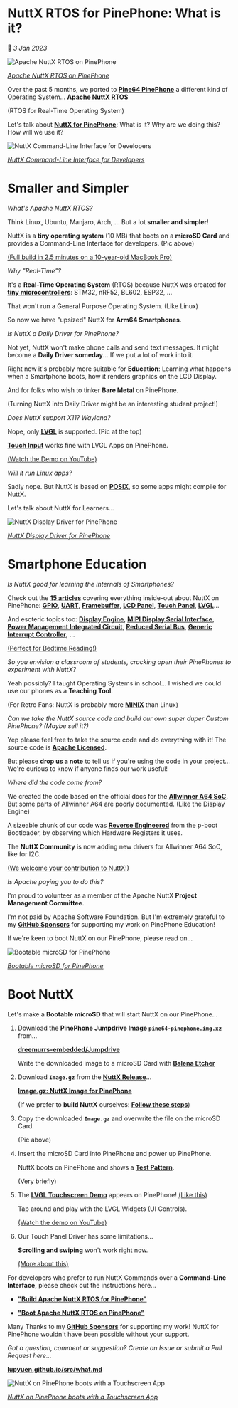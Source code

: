 # NuttX RTOS for PinePhone: What is it?

📝 _3 Jan 2023_

![Apache NuttX RTOS on PinePhone](https://lupyuen.github.io/images/what-title.jpg)

[_Apache NuttX RTOS on PinePhone_](https://www.youtube.com/watch?v=JQTh3VTTTkc)

Over the past 5 months, we ported to [__Pine64 PinePhone__](https://wiki.pine64.org/index.php/PinePhone) a different kind of Operating System... [__Apache NuttX RTOS__](https://nuttx.apache.org/docs/latest/)

(RTOS for Real-Time Operating System)

Let's talk about [__NuttX for PinePhone__](https://nuttx.apache.org/docs/latest/platforms/arm/a64/boards/pinephone/index.html): What is it? Why are we doing this? How will we use it?

![NuttX Command-Line Interface for Developers](https://lupyuen.github.io/images/fb-run.png)

[_NuttX Command-Line Interface for Developers_](https://gist.github.com/lupyuen/5029b5d1195c4ee6a7c74f24897ceecd)

# Smaller and Simpler

_What's Apache NuttX RTOS?_

Think Linux, Ubuntu, Manjaro, Arch, ... But a lot __smaller and simpler__!

NuttX is a __tiny operating system__ (10 MB) that boots on a __microSD Card__ and provides a Command-Line Interface for developers. (Pic above)

[(Full build in 2.5 minutes on a 10-year-old MacBook Pro)](https://gist.github.com/lupyuen/7ce5f5abedba365cb70b59e39e081cdc)

_Why "Real-Time"?_

It's a __Real-Time Operating System__ (RTOS) because NuttX was created for [__tiny microcontrollers__](https://nuttx.apache.org/docs/latest/platforms/index.html): STM32, nRF52, BL602, ESP32, ...

That won't run a General Purpose Operating System. (Like Linux)

So now we have "upsized" NuttX for __Arm64 Smartphones__.

_Is NuttX a Daily Driver for PinePhone?_

Not yet, NuttX won't make phone calls and send text messages. It might become a __Daily Driver someday__... If we put a lot of work into it.

Right now it's probably more suitable for __Education__: Learning what happens when a Smartphone boots, how it renders graphics on the LCD Display.

And for folks who wish to tinker __Bare Metal__ on PinePhone.

(Turning NuttX into Daily Driver might be an interesting student project!)

_Does NuttX support X11? Wayland?_

Nope, only [__LVGL__](https://lupyuen.github.io/articles/lvgl2) is supported. (Pic at the top)

[__Touch Input__](https://lupyuen.github.io/articles/touch2) works fine with LVGL Apps on PinePhone.

[(Watch the Demo on YouTube)](https://www.youtube.com/watch?v=JQTh3VTTTkc)

_Will it run Linux apps?_

Sadly nope. But NuttX is based on [__POSIX__](https://nuttx.apache.org/docs/latest/introduction/inviolables.html#strict-posix-compliance), so some apps might compile for NuttX.

Let's talk about NuttX for Learners...

![NuttX Display Driver for PinePhone](https://lupyuen.github.io/images/dsi3-steps.jpg)

[_NuttX Display Driver for PinePhone_](https://lupyuen.github.io/articles/dsi3#complete-display-driver-for-pinephone)

# Smartphone Education

_Is NuttX good for learning the internals of Smartphones?_

Check out the [__15 articles__](https://github.com/lupyuen/pinephone-nuttx#apache-nuttx-rtos-for-pinephone) covering everything inside-out about NuttX on PinePhone: [__GPIO__](https://lupyuen.github.io/articles/pio), [__UART__](https://lupyuen.github.io/articles/serial), [__Framebuffer__](https://lupyuen.github.io/articles/fb), [__LCD Panel__](https://lupyuen.github.io/articles/lcd), [__Touch Panel__](https://lupyuen.github.io/articles/touch2), [__LVGL__](https://lupyuen.github.io/articles/lvgl2)...

And esoteric topics too: [__Display Engine__](https://lupyuen.github.io/articles/de3), [__MIPI Display Serial Interface__](https://lupyuen.github.io/articles/dsi3), [__Power Management Integrated Circuit__](https://lupyuen.github.io/articles/lcd#power-on-lcd-panel), [__Reduced Serial Bus__](https://lupyuen.github.io/articles/lcd#power-on-lcd-panel), [__Generic Interrupt Controller__](https://lupyuen.github.io/articles/interrupt), ...

[(Perfect for Bedtime Reading!)](https://github.com/lupyuen/pinephone-nuttx#apache-nuttx-rtos-for-pinephone)

_So you envision a classroom of students, cracking open their PinePhones to experiment with NuttX?_

Yeah possibly? I taught Operating Systems in school... I wished we could use our phones as a __Teaching Tool__.

(For Retro Fans: NuttX is probably more [__MINIX__](https://www.minix3.org/) than Linux)

_Can we take the NuttX source code and build our own super duper Custom PinePhone? (Maybe sell it?)_

Yep please feel free to take the source code and do everything with it! The source code is [__Apache Licensed__](https://github.com/apache/nuttx/blob/master/LICENSE).

But please __drop us a note__ to tell us if you're using the code in your project...  We're curious to know if anyone finds our work useful!

_Where did the code come from?_

We created the code based on the official docs for the [__Allwinner A64 SoC__](https://linux-sunxi.org/A64). But some parts of Allwinner A64 are poorly documented. (Like the Display Engine)

A sizeable chunk of our code was [__Reverse Engineered__](https://lupyuen.github.io/articles/de#appendix-initialising-the-allwinner-a64-display-engine) from the p-boot Bootloader, by observing which Hardware Registers it uses.

The __NuttX Community__ is now adding new drivers for Allwinner A64 SoC, like for I2C.

[(We welcome your contribution to NuttX!)](https://lupyuen.github.io/articles/pr)

_Is Apache paying you to do this?_

I'm proud to volunteer as a member of the Apache NuttX __Project Management Committee__.

I'm not paid by Apache Software Foundation. But I'm extremely grateful to my [__GitHub Sponsors__](https://github.com/sponsors/lupyuen) for supporting my work on PinePhone Education!

If we're keen to boot NuttX on our PinePhone, please read on...

![Bootable microSD for PinePhone](https://lupyuen.github.io/images/arm-jumpdrive.png)

[_Bootable microSD for PinePhone_](https://github.com/dreemurrs-embedded/Jumpdrive)

# Boot NuttX

Let's make a __Bootable microSD__ that will start NuttX on our PinePhone...

1.  Download the __PinePhone Jumpdrive Image `pine64-pinephone.img.xz`__ from...

    [__dreemurrs-embedded/Jumpdrive__](https://github.com/dreemurrs-embedded/Jumpdrive/releases)

    Write the downloaded image to a microSD Card with
[__Balena Etcher__](https://www.balena.io/etcher/)

1.  Download __`Image.gz`__ from the [__NuttX Release__](https://github.com/lupyuen2/wip-pinephone-nuttx/releases/tag/nuttx-12.0.0)...

    [__Image.gz: NuttX Image for PinePhone__](https://github.com/lupyuen2/wip-pinephone-nuttx/releases/download/nuttx-12.0.0/Image.gz)

    (If we prefer to __build NuttX__ ourselves: [__Follow these steps__](https://lupyuen.github.io/articles/lvgl2#appendix-build-apache-nuttx-rtos-for-pinephone))

1.  Copy the downloaded __`Image.gz`__ and overwrite the file on the microSD Card.

    (Pic above)

1.  Insert the microSD Card into PinePhone and power up PinePhone.

    NuttX boots on PinePhone and shows a [__Test Pattern__](https://lupyuen.github.io/images/dsi3-title.jpg).

    (Very briefly)

1.  The [__LVGL Touchscreen Demo__](https://lupyuen.github.io/images/lvgl2-title.jpg) appears on PinePhone! [(Like this)](https://lupyuen.github.io/images/lvgl2-title.jpg)

    Tap around and play with the LVGL Widgets (UI Controls).

    [(Watch the demo on YouTube)](https://www.youtube.com/watch?v=JQTh3VTTTkc)

1.  Our Touch Panel Driver has some limitations...

    __Scrolling and swiping__ won't work right now.

    [(More about this)](https://lupyuen.github.io/articles/touch2#driver-limitations)

For developers who prefer to run NuttX Commands over a __Command-Line Interface__, please check out the instructions here...

-   [__"Build Apache NuttX RTOS for PinePhone"__](https://lupyuen.github.io/articles/lvgl2#appendix-build-apache-nuttx-rtos-for-pinephone)

-   [__"Boot Apache NuttX RTOS on PinePhone"__](https://lupyuen.github.io/articles/lvgl2#appendix-boot-apache-nuttx-rtos-on-pinephone)

Many Thanks to my [__GitHub Sponsors__](https://github.com/sponsors/lupyuen) for supporting my work! NuttX for PinePhone wouldn't have been possible without your support.

_Got a question, comment or suggestion? Create an Issue or submit a Pull Request here..._

[__lupyuen.github.io/src/what.md__](https://github.com/lupyuen/lupyuen.github.io/blob/master/src/what.md)

![NuttX on PinePhone boots with a Touchscreen App](https://lupyuen.github.io/images/lvgl2-title.jpg)

[_NuttX on PinePhone boots with a Touchscreen App_](https://lupyuen.github.io/articles/lvgl2)
